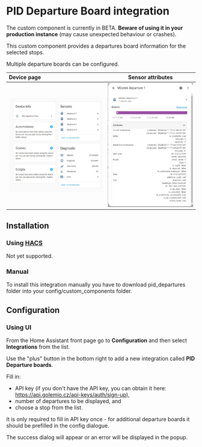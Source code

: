 # PID Departure Board integration

The custom component is currently in BETA. **Beware of using it in your production instance** (may cause unexpected behaviour or crashes).

This custom component provides a departures board information for the selected stops. 

Multiple departure boards can be configured.

| Device page                              |                  Sensor attributes                   |
|:-----------------------------------------|:----------------------------------------------------:|
| ![device page](print1.jpg "Device page") | ![sensor attributes](print2.jpg "Sensor attributes") |

## Installation

### Using [HACS](https://hacs.xyz/)

Not yet supported.

### Manual

To install this integration manually you have to download pid_departures folder into your config/custom_components folder.

## Configuration

### Using UI

From the Home Assistant front page go to **Configuration** and then select **Integrations** from the list.

Use the "plus" button in the bottom right to add a new integration called **PID Departure boards**.

Fill in:
 
 - API key (if you don't have the API key, you can obtain it here: https://api.golemio.cz/api-keys/auth/sign-up), 
 - number of departures to be displayed, and
 - choose a stop from the list.

It is only required to fill in API key once - for additional departure boards it should be prefilled in the config dialogue.

The success dialog will appear or an error will be displayed in the popup.